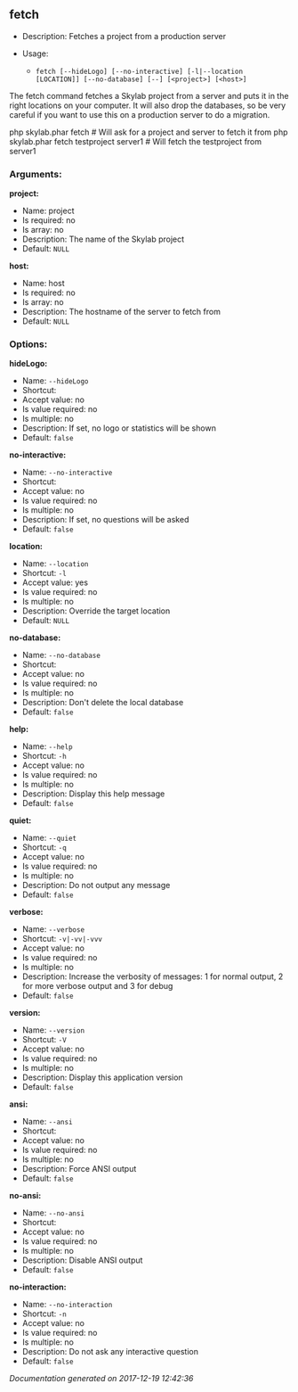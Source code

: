 fetch
-----

* Description: Fetches a project from a production server
* Usage:

  * `fetch [--hideLogo] [--no-interactive] [-l|--location [LOCATION]] [--no-database] [--] [<project>] [<host>]`

The <info>fetch</info> command fetches a Skylab project from a server and puts it in the right locations on your computer. It
will also drop the databases, so be very careful if you want to use this on a production server to do a migration.

<info>php skylab.phar fetch</info>                         # Will ask for a project and server to fetch it from
<info>php skylab.phar fetch testproject server1</info>     # Will fetch the testproject from server1


### Arguments:

**project:**

* Name: project
* Is required: no
* Is array: no
* Description: The name of the Skylab project
* Default: `NULL`

**host:**

* Name: host
* Is required: no
* Is array: no
* Description: The hostname of the server to fetch from
* Default: `NULL`

### Options:

**hideLogo:**

* Name: `--hideLogo`
* Shortcut: <none>
* Accept value: no
* Is value required: no
* Is multiple: no
* Description: If set, no logo or statistics will be shown
* Default: `false`

**no-interactive:**

* Name: `--no-interactive`
* Shortcut: <none>
* Accept value: no
* Is value required: no
* Is multiple: no
* Description: If set, no questions will be asked
* Default: `false`

**location:**

* Name: `--location`
* Shortcut: `-l`
* Accept value: yes
* Is value required: no
* Is multiple: no
* Description: Override the target location
* Default: `NULL`

**no-database:**

* Name: `--no-database`
* Shortcut: <none>
* Accept value: no
* Is value required: no
* Is multiple: no
* Description: Don't delete the local database
* Default: `false`

**help:**

* Name: `--help`
* Shortcut: `-h`
* Accept value: no
* Is value required: no
* Is multiple: no
* Description: Display this help message
* Default: `false`

**quiet:**

* Name: `--quiet`
* Shortcut: `-q`
* Accept value: no
* Is value required: no
* Is multiple: no
* Description: Do not output any message
* Default: `false`

**verbose:**

* Name: `--verbose`
* Shortcut: `-v|-vv|-vvv`
* Accept value: no
* Is value required: no
* Is multiple: no
* Description: Increase the verbosity of messages: 1 for normal output, 2 for more verbose output and 3 for debug
* Default: `false`

**version:**

* Name: `--version`
* Shortcut: `-V`
* Accept value: no
* Is value required: no
* Is multiple: no
* Description: Display this application version
* Default: `false`

**ansi:**

* Name: `--ansi`
* Shortcut: <none>
* Accept value: no
* Is value required: no
* Is multiple: no
* Description: Force ANSI output
* Default: `false`

**no-ansi:**

* Name: `--no-ansi`
* Shortcut: <none>
* Accept value: no
* Is value required: no
* Is multiple: no
* Description: Disable ANSI output
* Default: `false`

**no-interaction:**

* Name: `--no-interaction`
* Shortcut: `-n`
* Accept value: no
* Is value required: no
* Is multiple: no
* Description: Do not ask any interactive question
* Default: `false`

*Documentation generated on 2017-12-19 12:42:36*
